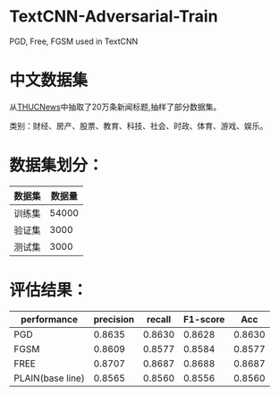 # TextCNN-Adversarial-Train
PGD, Free, FGSM used in TextCNN


# 中文数据集
从[THUCNews](http://thuctc.thunlp.org/)中抽取了20万条新闻标题,抽样了部分数据集。

类别：财经、房产、股票、教育、科技、社会、时政、体育、游戏、娱乐。

# 数据集划分：
|数据集|数据量|
|-----|-----|
|训练集  | 54000 |
|验证集  |  3000 |
|测试集  |  3000  |

# 评估结果：

| performance      | precision | recall | F1-score | Acc    |
| ---------------- | --------- | ------ | -------- | ------ |
| PGD              | 0.8635    | 0.8630 | 0.8628   | 0.8630 |
| FGSM             | 0.8609    | 0.8577 | 0.8584   | 0.8577 |
| FREE             | 0.8707    | 0.8687 | 0.8688   | 0.8687 |
| PLAIN(base line) | 0.8565    | 0.8560 | 0.8556   | 0.8560 |


